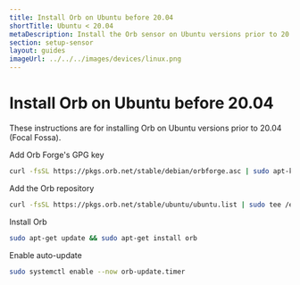 ```yaml
---
title: Install Orb on Ubuntu before 20.04
shortTitle: Ubuntu < 20.04
metaDescription: Install the Orb sensor on Ubuntu versions prior to 20.04
section: setup-sensor
layout: guides
imageUrl: ../../../images/devices/linux.png
---
```


# Install Orb on Ubuntu before 20.04

These instructions are for installing Orb on Ubuntu versions prior to 20.04 (Focal Fossa).

Add Orb Forge's GPG key

```bash
curl -fsSL https://pkgs.orb.net/stable/debian/orbforge.asc | sudo apt-key add -
```

Add the Orb repository

```bash
curl -fsSL https://pkgs.orb.net/stable/ubuntu/ubuntu.list | sudo tee /etc/apt/sources.list.d/orb.list
```

Install Orb

```bash
sudo apt-get update && sudo apt-get install orb
```

Enable auto-update

```bash
sudo systemctl enable --now orb-update.timer
```
